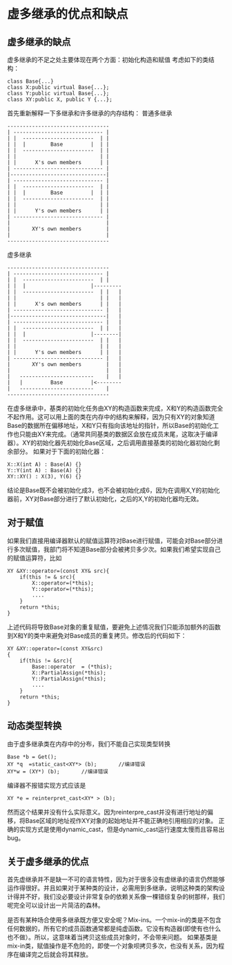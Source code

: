 # 虚多继承的优点和缺点

## 虚多继承的缺点
虚多继承的不足之处主要体现在两个方面：初始化构造和赋值
考虑如下的类结构：
```
class Base{...}
class X:public virtual Base{...};
class Y:public virtual Base{...};
class XY:public X, public Y {...};
```
首先重新解释一下多继承和许多继承的内存结构：
普通多继承
```
---------------------------------
| ----------------------------- |
| |  -----------------------  | |
| |  |		  Base   	   |  | |
| |  -----------------------  | |
| |						      | |
| |	     X's own members      | |
| ----------------------------- |
|-------------------------------|
| ----------------------------- |
| |  -----------------------  | |
| |  |		  Base   	   |  | |
| |  -----------------------  | |
| |						      | |
| |	     Y's own members      | |
| ----------------------------- |
|								|
|		XY's own members		|
|								|
---------------------------------
```
虚多继承
```
---------------------------------
| ----------------------------- |
| |  -----------------------  | |
| |  |		        	   |---------
| |  -----------------------  | |   |
| |						      | |   |
| |	     X's own members      | |	|
| ----------------------------- |	|
|-------------------------------|	|
| ----------------------------- |	|
| |  -----------------------  | |	|
| |  |		        	   |--------|
| |  -----------------------  | |	|
| |						      | |	|
| |	     Y's own members      | |	|
| ----------------------------- |	|
|		XY's own members		|	|
|								|	|
|   ------------------------    |	|
|	|		  Base		   |<--------			
|   ------------------------    |
---------------------------------
```
在虚多继承中，基类的初始化任务由XY的构造函数来完成，X和Y的构造函数完全不起作用。这可以用上面的类在内存中的结构来解释，因为只有XY的对象知道Base的数据所在偏移地址，X和Y只有指向该地址的指针，所以Base的初始化工作也只能由XY来完成。（通常共同基类的数据区会放在成员末尾，这取决于编译器）。XY的初始化器先初始化Base区域，之后调用直接基类的初始化器初始化剩余部分。
如果对于下面的初始化器：
```
X::X(int A) : Base(A) {}
Y::Y(int A) : Base(A) {}
XY::XY() : X(3), Y(6) {}
```
结论是Base既不会被初始化成3，也不会被初始化成6，因为在调用X,Y的初始化器前，XY对Base部分进行了默认初始化，之后的X,Y的初始化器均无效。
## 对于赋值
如果我们直接用编译器默认的赋值运算符对Base进行赋值，可能会对Base部分进行多次赋值，我部门将不知道Base部分会被拷贝多少次。如果我们希望实现自己的赋值运算符，比如
```
XY &XY::operator=(const XY& src){
	if(this != & src){
		X::operator=(*this);
		Y::operator=(*this);
		....
	}
	return *this;
}
```
上述代码将导致Base对象的重复赋值，要避免上述情况我们只能添加额外的函数到X和Y的类中来避免对Base成员的重复拷贝。修改后的代码如下：
```
XY &XY::operator=(const XY&src)
{
	if(this != &src){
		Base::operator  = (*this);
		X::PartialAssign(*this);
		Y::PartialAssign(*this);
		....
	}
	return *this;
}
```
## 动态类型转换
由于虚多继承类在内存中的分布，我们不能自己实现类型转换
```
Base *b = Get();
XY *q  =static_cast<XY*> (b);		//编译错误
XY*w = (XY*) (b);		//编译错误
```
编译器不报错实现方式应该是
```
XY *e = reinterpret_cast<XY* > (b);
```
然而这个结果并没有什么实际意义。因为reinterpre_cast并没有进行地址的偏移，将Base区域的地址视作XY对象的起始地址并不能正确地引用相应的对象。
正确的实现方式是使用dynamic_cast，但是dynamic_cast运行速度太慢而且容易出bug。

## 关于虚多继承的优点
首先虚继承并不是缺一不可的语言特性，因为对于很多没有虚继承的语言仍然能够运作得很好。并且如果对于某种类的设计，必需用到多继承，说明这种类的架构设计得并不好，我们没必要设计非常复杂的依赖关系像一棵错综复杂的树那样，我们呢完全可以设计出一片简洁的森林。

是否有某种场合使用多继承既方便又安全呢？Mix-ins。一个mix-in的类是不包含任何数据的，所有它的成员函数通常都是纯虚函数。它没有构造器(即使有也什么也不做）。所以，这意味着当拷贝这些成员对象时，不会带来问题。
如果基类是mix-in类，赋值操作是不危险的，即使一个对象呗拷贝多次，也没有关系，因为程序在编译完之后就会将其释放。

